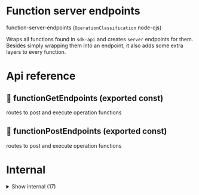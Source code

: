 # Function server endpoints

function-server-endpoints (`OperationClassification` node-cjs)

Wraps all functions found in `sdk-api` and creates `server` endpoints for them. Besides simply wrapping them into an endpoint, it also adds some extra layers to every function.




# Api reference

## 📄 functionGetEndpoints (exported const)

routes to post and execute operation functions


## 📄 functionPostEndpoints (exported const)

routes to post and execute operation functions

# Internal

<details><summary>Show internal (17)</summary>
    
  # calculateDeviceName()




| Input      |    |    |
| ---------- | -- | -- |
| ipInfo | `IPInfo` |  |,| userAgent | `IResult` |  |
| **Output** | `String`   |    |



## executeFunctionWithParameters()

steps for someone to use the API

1) auth
2) cache lookup
3) input validation
4) running function
5) store cache
6) store performance
7) returning result

TODO: make it possible to return result BEFORE storing cache and performance. we probably need to use the server.reply for this, which makes this function unusable in any other setting than an api, so let's make it optional


| Input      |    |    |
| ---------- | -- | -- |
| - | | |
| **Output** |    |    |



## getAuthorizationInfo()

returns `AuthorizationInfo` for a device + function


| Input      |    |    |
| ---------- | -- | -- |
| device | `Device` |  |,| tsFunction | `TsFunction` |  |
| **Output** | { hasAuthorization: boolean, <br />authorizations: { isProjectWide?: boolean, <br />authorizedOperationName?: string, <br />tsFunctionId?: string, <br />tsVariableId?: string, <br />tsInterfaceId?: string, <br />datasetId?: string, <br />authorizedProjectRelativePath?: string, <br />canExecute?: boolean, <br />canWriteCreate?: boolean, <br />canWriteUpdate?: boolean, <br />canWriteDelete?: boolean, <br />canRead?: boolean, <br />canSearch?: boolean, <br /> }[], <br />groups: {  }[], <br /> }   |    |



## getTsFunction()

Uses the `sdk-function-paths` sdk to the indexation of any function in the project.


| Input      |    |    |
| ---------- | -- | -- |
| functionName | string |  |
| **Output** |    |    |



## isGetEndpoint()

| Input      |    |    |
| ---------- | -- | -- |
| functionName | string |  |
| **Output** |    |    |



## savePageVisit()

| Input      |    |    |
| ---------- | -- | -- |
| deviceId | `Id` |  |,| ipInfo | `IPInfo` |  |,| referer | string |  |
| **Output** |    |    |



## storeFunctionExecution()

wrapper function that stores execution-speed in an object with `FunctionPerformance` data-structure. Store this using `db.push` if it adds value
.


| Input      |    |    |
| ---------- | -- | -- |
| tsFunction | `TsFunction` |  |,| inputParameters (optional) | {  }[] |  |,| output | {  } |  |,| performance | `PerformanceItem`[] |  |,| isResultFromCache | boolean |  |
| **Output** |    |    |



## upsertDevice()

Returns device with all attached (logged in) `Person`s, and `currentPersonCalculated`

Either finds the device and updates it according to the new request metadata, or creates a new device.

Should never return `undefined` if the database functions...

TODO: Use cookies (https://serverjs.io/documentation/reply/#cookie-) to login

Needed for having `authToken` with GET as well in a safe manner (e.g. for images)


| Input      |    |    |
| ---------- | -- | -- |
| - | | |
| **Output** |    |    |



## 🔹 AuthorizationInfo

Properties: 

 | Name | Type | Description |
|---|---|---|
| hasAuthorization  | boolean |  |
| authorizations  | array |  |
| groups  | array |  |



## 📄 calculateDeviceName (exported const)

## 📄 executeFunctionWithParameters (exported const)

steps for someone to use the API

1) auth
2) cache lookup
3) input validation
4) running function
5) store cache
6) store performance
7) returning result

TODO: make it possible to return result BEFORE storing cache and performance. we probably need to use the server.reply for this, which makes this function unusable in any other setting than an api, so let's make it optional


## 📄 getAuthorizationInfo (exported const)

returns `AuthorizationInfo` for a device + function


## 📄 getTsFunction (exported const)

Uses the `sdk-function-paths` sdk to the indexation of any function in the project.


## 📄 isGetEndpoint (exported const)

## 📄 savePageVisit (exported const)

## 📄 storeFunctionExecution (exported const)

wrapper function that stores execution-speed in an object with `FunctionPerformance` data-structure. Store this using `db.push` if it adds value
.


## 📄 upsertDevice (exported const)

Returns device with all attached (logged in) `Person`s, and `currentPersonCalculated`

Either finds the device and updates it according to the new request metadata, or creates a new device.

Should never return `undefined` if the database functions...

TODO: Use cookies (https://serverjs.io/documentation/reply/#cookie-) to login

Needed for having `authToken` with GET as well in a safe manner (e.g. for images)
  </details>

